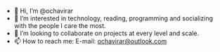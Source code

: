 - 👋 Hi, I’m @ochavirar
- 👀 I’m interested in technology, reading, programming and socializing with the people I care the most.
- 💞️ I’m looking to collaborate on projects at every level and scale.
- 📫 How to reach me: E-mail: ochavirar@outlook.com

